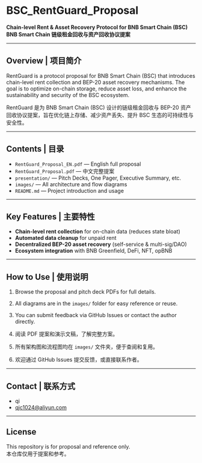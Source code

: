# BSC_RentGuard_Proposal

**Chain-level Rent & Asset Recovery Protocol for BNB Smart Chain (BSC)**  
**BNB Smart Chain 链级租金回收与资产回收协议提案**

---

## Overview | 项目简介

RentGuard is a protocol proposal for BNB Smart Chain (BSC) that introduces chain-level rent collection and BEP-20 asset recovery mechanisms. The goal is to optimize on-chain storage, reduce asset loss, and enhance the sustainability and security of the BSC ecosystem.

RentGuard 是为 BNB Smart Chain (BSC) 设计的链级租金回收与 BEP-20 资产回收协议提案，旨在优化链上存储、减少资产丢失、提升 BSC 生态的可持续性与安全性。

---

## Contents | 目录

- `RentGuard_Proposal_EN.pdf` — English full proposal
- `RentGuard_Proposal.pdf` — 中文完整提案
- `presentation/` — Pitch Decks, One Pager, Executive Summary, etc.
- `images/` — All architecture and flow diagrams
- `README.md` — Project introduction and usage

---

## Key Features | 主要特性

- **Chain-level rent collection** for on-chain data (reduces state bloat)
- **Automated data cleanup** for unpaid rent
- **Decentralized BEP-20 asset recovery** (self-service & multi-sig/DAO)
- **Ecosystem integration** with BNB Greenfield, DeFi, NFT, opBNB

---

## How to Use | 使用说明

1. Browse the proposal and pitch deck PDFs for full details.
2. All diagrams are in the `images/` folder for easy reference or reuse.
3. You can submit feedback via GitHub Issues or contact the author directly.

1. 阅读 PDF 提案和演示文稿，了解完整方案。
2. 所有架构图和流程图均在 `images/` 文件夹，便于查阅和复用。
3. 欢迎通过 GitHub Issues 提交反馈，或直接联系作者。

---

## Contact | 联系方式

- qi
- qjc1024@aliyun.com

---

## License

This repository is for proposal and reference only.  
本仓库仅用于提案和参考。
